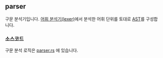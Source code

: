 ## parser

구문 분석기입니다.
[어휘 분석기(lexer)](./../lexer/README.md)에서 분석한 어휘 단위를 토대로 [AST](./../ast/README.md)를 구성합니다.

### 소스코드

구문 분석 로직은 [parser.rs](./parser.rs) 에 있습니다.
